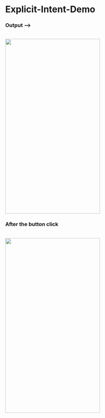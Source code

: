 # Explicit-Intent-Demo

<h3>
<b>Output --></b>
</h3>
<br>
<img src="https://user-images.githubusercontent.com/78963411/218309299-7a1e4f6c-a36e-4c60-9c60-4193c5841eba.png" width="300" height="550"/>
<br>
<h3>
<b>After the button click</b>
</h3>
<br>
<img src="https://user-images.githubusercontent.com/78963411/218309726-286fac3e-ce22-44e6-bd5f-0a6abdb693bb.png" width="300" height="550"/>


